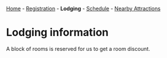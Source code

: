 <!--Todo: figure out how to make justified or fit to width in html or markdown-->

[Home](index.md) - [Registration](registration.md) - **Lodging** - [Schedule](schedule.md) - [Nearby Attractions](nearby-attractions.md)

# Lodging information

A block of rooms is reserved for us to get a room discount.